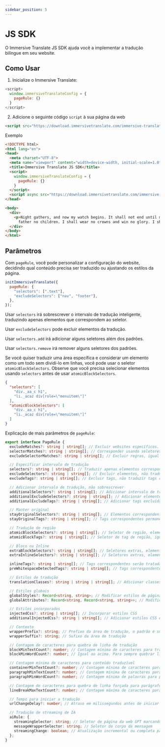 ```yaml
---
sidebar_position: 5
---
```


# JS SDK

O Immersive Translate JS SDK ajuda você a implementar a tradução bilíngue em seu website.

## Como Usar

1. Inicialize o Immersive Translate:

```js
<script>
  window.immersiveTranslateConfig = {
    pageRule: {}
  }
</script>
```

2. Adicione o seguinte código `script` à sua página da web

```html
<script src="https://download.immersivetranslate.com/immersive-translate-sdk-latest.js"></script>
```


Exemplo

```html
<!DOCTYPE html>
<html lang="en">
<head>
  <meta charset="UTF-8">
  <meta name="viewport" content="width=device-width, initial-scale=1.0">
  <title>Immersive Translate JS SDK</title>
  <script>
    window.immersiveTranslateConfig = {
      pageRule: {}
    }
  </script>
  <script async src="https://download.immersivetranslate.com/immersive-translate-sdk-latest.js"></script>
</head>

<body>
  <div>
    <p>Night gathers, and now my watch begins. It shall not end until my death. I shall take no wife, hold no lands,
      father no children. I shall wear no crowns and win no glory. I shall live and die at my post.</p>
  </div>
</body>
</html>
```

## Parâmetros

Com `pageRule`, você pode personalizar a configuração do website, decidindo qual conteúdo precisa ser traduzido ou ajustando os estilos da página.

```js
initImmersiveTranslate({
  pageRule: {
    "selectors": [".text"],
    "excludeSelectors": ["nav", "footer"],
  },
});
```

Usar `selectors` irá sobrescrever o intervalo de tradução inteligente, traduzindo apenas elementos que correspondem ao seletor.

Usar `excludeSelectors` pode excluir elementos da tradução.

Usar `selectors.add` irá adicionar alguns seletores além dos padrões.

Usar `selectors.remove` irá remover alguns seletores dos padrões.

Se você quiser traduzir uma área específica e considerar um elemento como um todo sem dividi-lo em linhas, você pode usar o seletor `atomicBlockSelectors`. Observe que você precisa selecionar elementos usando `selectors` antes de usar `atomicBlockSelectors`.

```json
{
  "selectors": [
    "div._aa_c h1",
    "li._acaz div[role=\"menuitem\"]"
  ],
  "atomicBlockSelectors": [
    "div._aa_c h1",
    "li._acaz div[role=\"menuitem\"]"
  ]
}
```

Explicação de mais parâmetros de `pageRule`:

```typescript
export interface PageRule {
  excludeMatches?: string | string[]; // Excluir websites específicos.
  selectorMatches?: string | string[]; // Corresponder usando seletores sem especificar todas as URLs
  excludeSelectorMatches?: string | string[]; // Excluir regras, igual ao acima.

  // Especificar intervalo de tradução
  selectors?: string | string[]; // Traduzir apenas elementos correspondentes
  excludeSelectors?: string | string[]; // Excluir elementos, não traduzir elementos correspondentes
  excludeTags?: string | string[]; // Excluir tags, não traduzir tags correspondentes

  // Adicionar intervalo de tradução, não sobrescrever
  additionalSelectors?: string | string[]; // Adicionar intervalo de tradução. Adicionar posições de tradução em áreas de tradução inteligente.
  additionalExcludeSelectors?: string | string[]; // Adicionar elementos excluídos para evitar tradução inteligente em posições específicas.
  additionalExcludeTags?: string | string[]; // Adicionar tags excluídas

  // Manter original
  stayOriginalSelectors?: string | string[]; // Elementos correspondentes permanecerão originais. Normalmente usado para tags em sites de fórum.
  stayOriginalTags?: string | string[]; // Tags correspondentes permanecerão originais, como `code`

  // Tradução de região
  atomicBlockSelectors?: string | string[]; // Seletor de região, elementos correspondentes serão considerados como um todo, não traduzidos em segmentos
  atomicBlockTags?: string | string[]; // Seletor de tag de região, igual ao acima

  // Bloco ou Inline
  extraBlockSelectors?: string | string[]; // Seletores extras, elementos correspondentes serão tratados como elementos de bloco, ocupando uma linha.
  extraInlineSelectors?: string | string[]; // Seletores extras, elementos correspondentes serão tratados como elementos inline.

  inlineTags?: string | string[]; // Tags correspondentes serão tratadas como elementos inline
  preWhitespaceDetectedTags?: string | string[]; // Tags correspondentes quebrarão linhas automaticamente

  // Estilos de tradução
  translationClasses?: string | string | string[]; // Adicionar classes extras à tradução

  // Estilos globais
  globalStyles?: Record<string, string>; // Modificar estilos de página, útil quando traduções causam desordem na página.
  globalAttributes?: Record<string, Record<string, string>>; // Modificar atributos de elementos da página

  // Estilos incorporados
  injectedCss?: string | string[]; // Incorporar estilos CSS
  additionalInjectedCss?: string | string[]; // Adicionar estilos CSS em vez de sobrescrever diretamente.

  // Contexto
  wrapperPrefix?: string; // Prefixo da área de tradução, o padrão é smart, decide se quebrar linhas com base no número de caracteres.
  wrapperSuffix?: string; // Sufixo da área de tradução

  // Contagem de caracteres para quebra de linha de tradução
  blockMinTextCount?: number; // Contagem mínima de caracteres para tradução como um bloco, caso contrário, a tradução será um elemento inline.
  blockMinWordCount?: number; // Igual ao acima. Para sempre quebrar linhas, defina ambos como 0.

  // Contagem mínima de caracteres para conteúdo traduzível
  containerMinTextCount?: number; // Contagem mínima de caracteres para elementos a serem traduzidos durante o reconhecimento inteligente, o padrão é 18
  paragraphMinTextCount?: number; // Contagem mínima de caracteres para parágrafo original, conteúdo maior que o número será traduzido
  paragraphMinWordCount?: number; // Contagem mínima de palavras para parágrafo original

  // Contagem de caracteres para quebra de linha forçada para parágrafos longos
  lineBreakMaxTextCount?: number; // Contagem máxima de caracteres para quebra de linha forçada ao traduzir parágrafos longos.

  // Tempo para iniciar a tradução
  urlChangeDelay?: number; // Atraso em milissegundos antes de iniciar a tradução após entrar na página. O padrão é 250ms para aguardar a inicialização da página.

  // Tradução de streaming de IA
  aiRule: {
    streamingSelector: string; // Seletor de página da web GPT marcando o elemento que está sendo traduzido
    messageWrapperSelector: string; // Seletor do corpo da mensagem
    streamingChange: boolean; // Atualização incremental ou completa para mensagens repetidas em páginas da web do tipo GPT. GPT é incremental
  };
}
```